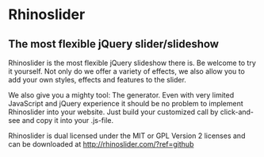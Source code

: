 # Rhinoslider
## The most flexible jQuery slider/slideshow

Rhinoslider is the most flexible jQuery slideshow there is. Be welcome to try it yourself. Not only do we offer a variety of effects, we also allow you to add your own styles, effects and features to the slider.

We also give you a mighty tool: The generator. Even with very limited JavaScript and jQuery experience it should be no problem to implement Rhinoslider into your website. Just build your customized call by click-and-see and copy it into your .js-file.

Rhinoslider is dual licensed under the MIT or GPL Version 2 licenses and can be downloaded at http://rhinoslider.com/?ref=github